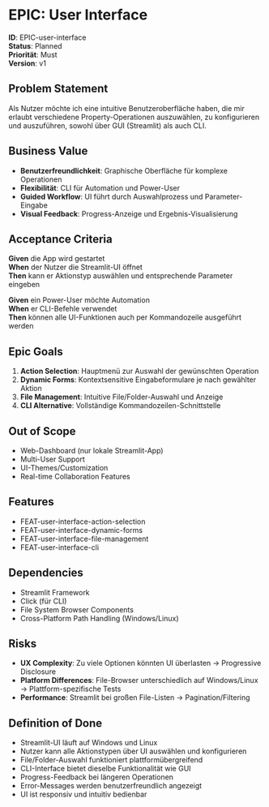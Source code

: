# EPIC: User Interface

**ID**: EPIC-user-interface  
**Status**: Planned  
**Priorität**: Must  
**Version**: v1  

## Problem Statement

Als Nutzer möchte ich eine intuitive Benutzeroberfläche haben, die mir erlaubt verschiedene Property-Operationen auszuwählen, zu konfigurieren und auszuführen, sowohl über GUI (Streamlit) als auch CLI.

## Business Value

- **Benutzerfreundlichkeit**: Graphische Oberfläche für komplexe Operationen
- **Flexibilität**: CLI für Automation und Power-User
- **Guided Workflow**: UI führt durch Auswahlprozess und Parameter-Eingabe
- **Visual Feedback**: Progress-Anzeige und Ergebnis-Visualisierung

## Acceptance Criteria

**Given** die App wird gestartet  
**When** der Nutzer die Streamlit-UI öffnet  
**Then** kann er Aktionstyp auswählen und entsprechende Parameter eingeben

**Given** ein Power-User möchte Automation  
**When** er CLI-Befehle verwendet  
**Then** können alle UI-Funktionen auch per Kommandozeile ausgeführt werden

## Epic Goals

1. **Action Selection**: Hauptmenü zur Auswahl der gewünschten Operation
2. **Dynamic Forms**: Kontextsensitive Eingabeformulare je nach gewählter Aktion
3. **File Management**: Intuitive File/Folder-Auswahl und Anzeige
4. **CLI Alternative**: Vollständige Kommandozeilen-Schnittstelle

## Out of Scope

- Web-Dashboard (nur lokale Streamlit-App)
- Multi-User Support
- UI-Themes/Customization
- Real-time Collaboration Features

## Features

- FEAT-user-interface-action-selection
- FEAT-user-interface-dynamic-forms
- FEAT-user-interface-file-management
- FEAT-user-interface-cli

## Dependencies

- Streamlit Framework
- Click (für CLI)
- File System Browser Components
- Cross-Platform Path Handling (Windows/Linux)

## Risks

- **UX Complexity**: Zu viele Optionen könnten UI überlasten → Progressive Disclosure
- **Platform Differences**: File-Browser unterschiedlich auf Windows/Linux → Plattform-spezifische Tests
- **Performance**: Streamlit bei großen File-Listen → Pagination/Filtering

## Definition of Done

- Streamlit-UI läuft auf Windows und Linux
- Nutzer kann alle Aktionstypen über UI auswählen und konfigurieren
- File/Folder-Auswahl funktioniert plattformübergreifend
- CLI-Interface bietet dieselbe Funktionalität wie GUI
- Progress-Feedback bei längeren Operationen
- Error-Messages werden benutzerfreundlich angezeigt
- UI ist responsiv und intuitiv bedienbar